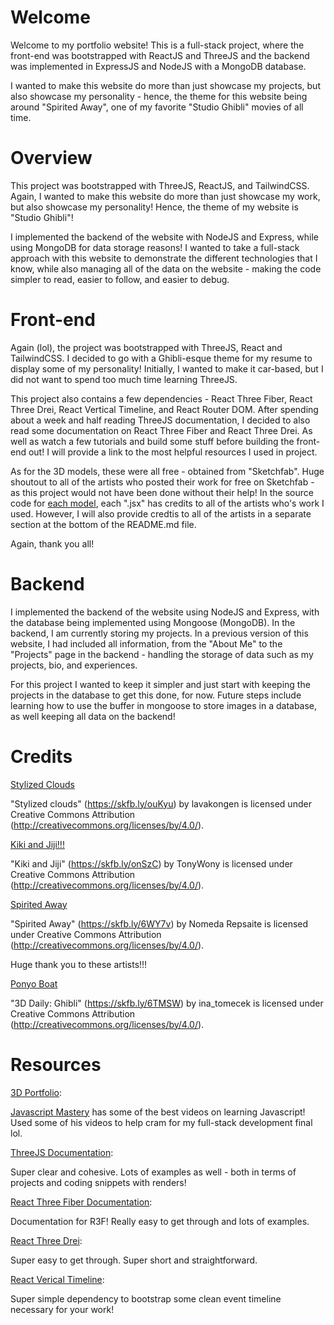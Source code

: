 # Welcome
Welcome to my portfolio website! This is a full-stack project, where the front-end was bootstrapped with ReactJS and ThreeJS and the backend was implemented in ExpressJS and NodeJS with a MongoDB database. 

I wanted to make this website do more than just showcase my projects, but also showcase my personality - hence, the theme for this website being around "Spirited Away", one of my favorite "Studio Ghibli" movies of all time.

# Overview
This project was bootstrapped with ThreeJS, ReactJS, and TailwindCSS. Again, I wanted to make this website do more than just showcase my work, but also showcase my personality! Hence, the theme of my website is "Studio Ghibli"!

I implemented the backend of the website with NodeJS and Express, while using MongoDB for data storage reasons! I wanted to take a full-stack approach with this website to demonstrate the different technologies that I know, while also managing all of the data on the website - making the code simpler to read, easier to follow, and easier to debug.

# Front-end
Again (lol), the project was bootstrapped with ThreeJS, React and TailwindCSS. I decided to go with a Ghibli-esque theme for my resume to display some of my personality! Initially, I wanted to make it car-based, but I did not want to spend too much time learning ThreeJS.

This project also contains a few dependencies - React Three Fiber, React Three Drei, React Vertical Timeline, and React Router DOM. After spending about a week and half reading ThreeJS documentation, I decided to also read some documentation on React Three Fiber and React Three Drei. As well as watch a few tutorials and build some stuff before building the front-end out! I will provide a link to the most helpful resources I used in project.

As for the 3D models, these were all free - obtained from "Sketchfab". Huge shoutout to all of the artists who posted their work for free on Sketchfab - as this project would not have been done without their help! In the source code for [each model](./ui/src/models), each ".jsx" has credits to all of the artists who's work I used. However, I will also provide credtis to all of the artists in a separate section at the bottom of the README.md file.

Again, thank you all!

# Backend
I implemented the backend of the website using NodeJS and Express, with the database being implemented using Mongoose (MongoDB). In the backend, I am currently storing my projects. In a previous version of this website, I had included all information, from the "About Me" to the "Projects" page in the backend - handling the storage of data such as my projects, bio, and experiences. 

For this project I wanted to keep it simpler and just start with keeping the projects in the database to get this done, for now. Future steps include learning how to use the buffer in mongoose to store images in a database, as well keeping all data on the backend!

# Credits
[Stylized Clouds](./ui/src/assets/3d/stylized_clouds.glb)

"Stylized clouds" (https://skfb.ly/ouKyu) by lavakongen is licensed under Creative Commons Attribution (http://creativecommons.org/licenses/by/4.0/).

[Kiki and Jiji!!!](./ui/src/assets/3d/kiki_and_jiji.glb)

"Kiki and Jiji" (https://skfb.ly/onSzC) by TonyWony is licensed under Creative Commons Attribution (http://creativecommons.org/licenses/by/4.0/).

[Spirited Away](./ui/src/assets/3d/spirited_away.glb)

"Spirited Away" (https://skfb.ly/6WY7v) by Nomeda Repsaite is licensed under Creative Commons Attribution (http://creativecommons.org/licenses/by/4.0/).

Huge thank you to these artists!!!

[Ponyo Boat](./ui/src/assets/3d/3d_daily_ghibli.glb)

"3D Daily: Ghibli" (https://skfb.ly/6TMSW) by ina_tomecek is licensed under Creative Commons Attribution (http://creativecommons.org/licenses/by/4.0/).

# Resources
[3D Portfolio](https://www.youtube.com/watch?v=FkowOdMjvYo&list=PL6QREj8te1P7rEwj_IzsoLzQ-FBbZ6lqP&index=2&t=5128s):

[Javascript Mastery](https://www.youtube.com/@javascriptmastery) has some of the best videos on learning Javascript! Used some of his videos to help cram for my full-stack development final lol.

[ThreeJS Documentation](https://threejs.org/docs/index.html#manual/en/introduction/Creating-a-scene):

Super clear and cohesive. Lots of examples as well - both in terms of projects and coding snippets with renders!

[React Three Fiber Documentation](https://docs.pmnd.rs/react-three-fiber/getting-started/introduction):

Documentation for R3F! Really easy to get through and lots of examples.

[React Three Drei](https://www.npmjs.com/package/@react-three/drei):

Super easy to get through. Super short and straightforward.

[React Verical Timeline](https://www.npmjs.com/package/react-vertical-timeline-component):

Super simple dependency to bootstrap some clean event timeline necessary for your work!

